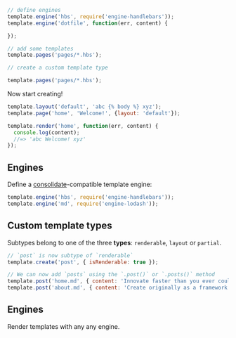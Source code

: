 
```js
// define engines
template.engine('hbs', require('engine-handlebars'));
template.engine('dotfile', function(err, content) {

});

// add some templates
template.pages('pages/*.hbs');

// create a custom template type

template.pages('pages/*.hbs');
```


Now start creating!

```js
template.layout('default', 'abc {% body %} xyz');
template.page('home', 'Welcome!', {layout: 'default'});

template.render('home', function(err, content) {
  console.log(content);
  //=> 'abc Welcome! xyz'
});
```

## Engines

Define a [consolidate](https://github.com/tj/consolidate.js)-compatible template engine:

```js
template.engine('hbs', require('engine-handlebars'));
template.engine('md', require('engine-lodash'));
```

## Custom template types

Subtypes belong to one of the three **types**: `renderable`, `layout` or `partial`.

```js
// `post` is now subtype of `renderable`
template.create('post', { isRenderable: true });

// We can now add `posts` using the `.post()` or `.posts()` method
template.post('home.md', { content: 'Innovate faster than you ever could have imagined!' });
template.post('about.md', { content: 'Create originally as a framework to...' });
```

## Engines

Render templates with any any engine.

